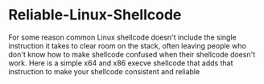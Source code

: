 # Reliable-Linux-Shellcode
For some reason common Linux shellcode doesn't include the single instruction it takes to clear room on the stack, often leaving people who don't know how to make shellcode confused when their shellcode doesn't work. Here is a simple x64 and x86 execve shellcode that adds that instruction to make your shellcode consistent and reliable
